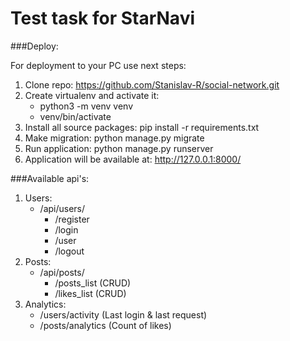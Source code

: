 # Test task for StarNavi

###Deploy:

For deployment to your PC use next steps:
1. Clone repo: https://github.com/Stanislav-R/social-network.git
2. Create virtualenv and activate it:
   - python3 -m venv venv
   - venv/bin/activate
3. Install all source packages: pip install -r requirements.txt
4. Make migration: python manage.py migrate
5. Run application: python manage.py runserver
6. Application will be available at: http://127.0.0.1:8000/

###Available api's:

1. Users:
   - /api/users/
     - /register
     - /login
     - /user
     - /logout
2. Posts:
   - /api/posts/
     - /posts_list (CRUD)
     - /likes_list (CRUD)
3. Analytics:
   - /users/activity (Last login & last request)
   - /posts/analytics (Count of likes)